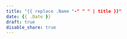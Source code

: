 ```yaml
---
title: "{{ replace .Name "-" " " | title }}"
date: {{ .Date }}
draft: true
disable_share: true
---
```

